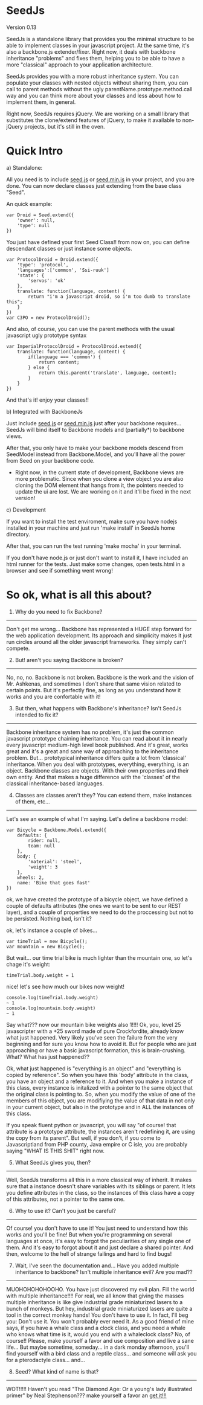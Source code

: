 SeedJs
======
Version 0.13

SeedJs is a standalone library that provides you the minimal structure to be able to implement classes in your javascript project. At the same time, it's also a backbone.js extender/fixer. Right now, it deals with backbone inheritance "problems" and fixes them, helping you to be able to have a more "classical" approach to your application architecture.

SeedJs provides you with a more robust inheritance system. You can populate your classes with nested objects without sharing them, you can call to parent methods without the ugly parentName.prototype.method.call way and you can think more about your classes and less about how to implement them, in general.

Right now, SeedJs requires jQuery. We are working on a small library that substitutes the clone/extend features of jQuery, to make it available to non-jQuery projects, but it's still in the oven.

Quick Intro
===========

a) Standalone:

All you need is to include <a href="https://raw.github.com/johnHackworth/SeedJs/master/bin/seed.js">seed.js</a> or <a href="https://raw.github.com/johnHackworth/SeedJs/master/bin/seed.min.js">seed.min.js</a> in your project, and you are done. You can now declare classes just extending from the base class "Seed".

An quick example:

    var Droid = Seed.extend({
        'owner': null,
        'type': null
    })

You just have defined your first Seed Class!! from now on, you can define descendant classes or just instance some objects.

    var ProtocolDroid = Droid.extend({
        'type': 'protocol',
        'languages':['common', 'Ssi-ruuk']
        'state': {
            'servos': 'ok'
        },
        translate: function(language, content) {
            return "i'm a javascript droid, so i'm too dumb to translate this";
        }
    })
    var C3PO = new ProtocolDroid();

And also, of course, you can use the parent methods with the usual javascript ugly prototype syntax

    var ImperialProtocolDroid = ProtocolDroid.extend({
        translate: function(language, content) {
            if(language === 'common') {
                return content;
            } else {
                return this.parent('translate', language, content);
            }
        }
    })

And that's it! enjoy your classes!!


b) Integrated with BackboneJs

Just include <a href="https://raw.github.com/johnHackworth/SeedJs/master/bin/seed.js">seed.js</a> or <a href="https://raw.github.com/johnHackworth/SeedJs/master/bin/seed.js">seed.min.js</a> just after your backbone requires... SeedJs will bind itself to Backbone models and (partially*) to backbone views.

After that, you only have to make your backbone models descend from SeedModel instead from Backbone.Model, and you'll have all the power from Seed on your backbone code.

* Right now, in the current state of development, Backbone views are more problematic. Since when you clone a view object you are also cloning the DOM element that hangs from it, the pointers needed to update the ui are lost. We are working on it and it'll be fixed in the next version!



c) Development

If you want to install the test enviroment, make sure you have nodejs installed in your machine and just run 'make install' in SeedJs home directory.

After that, you can run the test running 'make mocha' in your terminal.

If you don't have node.js or just don't want to install it, I have included an html runner for the tests. Just make some changes, open tests.html in a browser and see if something went wrong!




So ok, what is all this about?
==============================

1. Why do you need to fix Backbone?
-----------------------------------

Don't get me wrong... Backbone has represented a HUGE step forward for the web application development. Its approach and simplicity makes it just run circles around all the older javascript frameworks. They simply can't compete.

2. But! aren't you saying Backbone is broken?
-----------------------------------

No, no, no. Backbone is not broken. Backbone is the work and the vision of Mr. Ashkenas, and sometimes I don't share that same vision related to certain points. But it's perfectly fine, as long as you understand how it works and you are confortable with it!

3. But then, what happens with Backbone's inheritance? Isn't SeedJs intended to fix it?
-----------------------------------

Backbone inheritance system has no problem, it's just the common javascript prototype chaining inheritance. You can read about it in nearly every javascript medium-high level book published. And it's great, works great and it's a great and sane way of approaching to the inheritance problem.
But... prototypical inheritance differs quite a lot from 'classical' inheritance. When you deal with prototypes, everything, everything, is an object. Backbone classes are objects. With their own properties and their own entity. And that makes a huge difference with the 'classes' of the classical inheritance-based languages.

4. Classes are classes aren't they? You can extend them, make instances of them, etc...
-----------------------------------

Let's see an example of what I'm saying. Let's define a backbone model:

    var Bicycle = Backbone.Model.extend({
        defaults: {
            rider: null,
            team: null
        },
        body: {
            'material': 'steel',
            'weight': 3
        },
        wheels: 2,
        name: 'Bike that goes fast'
    })

ok, we have created the prototype of a bicycle object, we have defined a couple of defaults attributes (the ones we want to be sent to our REST layer), and a couple of properties we need to do the proccessing but not to be persisted. Nothing bad, isn't it?

ok, let's instance a couple of bikes...

    var timeTrial = new Bicycle();
    var mountain = new Bicycle();

But wait... our time trial bike is much lighter than the mountain one, so let's chage it's weight:

    timeTrial.body.weight = 1

nice! let's see how much our bikes now weight!

    console.log(timeTrial.body.weight)
    ~ 1
    console.log(mountain.body.weight)
    ~ 1

Say what??? now our mountain bike weights also 1!!!! Ok, you, level 25 javascripter with a +25 sword made of pure Crockfordite, already know what just happened. Very likely you've seen the failure from the very beginning and for sure you know how to avoid it. But for people who are just approaching or have a basic javascript formation, this is brain-crushing. What? What has just happened??

Ok, what just happened is "everything is an object" and "everything is copied by reference". So when you have this 'body' attribute in the class, you have an object and a reference to it. And when you make a instance of this class, every instance is initalized with a pointer to the same object that the original class is pointing to. So, when you modify the value of one of the members of this object, you are modifiying the value of that data in not only in your current object, but also in the prototype and in ALL the instances of this class.

If you speak fluent python or javascript, you will say "of course! that attribute is a prototype attribute, the instances aren't redefining it, are using the copy from its parent". But well, if you don't, if you come to Javascriptland from PHP county, Java empire or C isle, you are probably saying "WHAT IS THIS SHIT" right now.

5. What SeedJs gives you, then?
-----------------------------------

Well, SeedJs transforms all this in a more classical way of inherit. It makes sure that a instance doesn't share variables with its siblings or parent. It lets you define attributes in the class, so the instances of this class have a copy of this attributes, not a pointer to the same one.

6. Why to use it? Can't you just be careful?
-----------------------------------

Of course! you don't have to use it! You just need to understand how this works and you'll be fine! But when you're programming on several languages at once, it's easy to forgot the peculiarities of any single one of them. And it's easy to forgot about it and just declare a shared pointer. And then, welcome to the hell of strange failings and hard to find bugs!

7. Wait, I've seen the documentation and... Have you added multiple inheritance to backbone? Isn't multiple inheritance evil? Are you mad??
-----------------------------------

MUOHOHOHOHOOHO. You have just discovered my evil plan. Fill the world with multiple inheritance!!!!
For real, we all know that giving the masses multiple inheritance is like give industrial grade miniaturized lasers to a bunch of monkeys. But hey, industrial grade miniaturized lasers are quite a tool in the correct monkey hands!
You don't have to use it. In fact, I'll beg you: Don't use it. You won't probably ever need it. As a good friend of mine says, if you have a whale class and a clock class, and you need a whale who knows what time is it, would you end with a whaleclock class? No, of course!! Please, make yourself a favor and use composition and live a sane life...
But maybe sometime, someday... in a dark monday afternoon, you'll find yourself with a bird class and a reptile class... and someone will ask you for a pterodactyle class... and...

8. Seed? What kind of name is that?
-----------------------------------

WOT!!!!! Haven't you read "The Diamond Age: Or a young's lady illustrated primer" by Neal Stephenson??? make yourself a favor an <a href="http://lstfy.eu/#i286">get it!!!</a>
